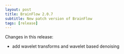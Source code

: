 ```yaml
---
layout: post
title: BrainFlow 2.0.7
subtitle: New patch version of BrainFlow
tags: [release]
---
```


Changes in this release:

* add wavelet transforms and wavelet based denoising